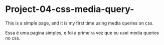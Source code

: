# Project-04-css-media-query-
This is a simple page, and it is my first time using media queries on css. 

Essa é uma pagina simples, e foi a primeira vez que eu usei media queries no css. 
